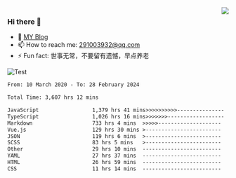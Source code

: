 <img align='right' src='https://github-readme-stats.vercel.app/api?username=niaogege&show_icons=true&theme=radical'/>

### Hi there 👋

- 🌱 [MY Blog](https://bythewayer.com/)
- 📫 How to reach me: 291003932@qq.com
- ⚡ Fun fact:  世事无常，不要留有遗憾，早点养老

![Test](https://github-readme-stats.vercel.app/api/top-langs/?username=niaogege&layout=compact)

<!--START_SECTION:waka-->

```txt
From: 10 March 2020 - To: 28 February 2024

Total Time: 3,607 hrs 12 mins

JavaScript                 1,379 hrs 41 mins>>>>>>>>>>---------------   38.25 %
TypeScript                 1,026 hrs 16 mins>>>>>>>------------------   28.45 %
Markdown                   733 hrs 4 mins  >>>>>--------------------   20.32 %
Vue.js                     129 hrs 30 mins >------------------------   03.59 %
JSON                       119 hrs 6 mins  >------------------------   03.30 %
SCSS                       83 hrs 5 mins   >------------------------   02.30 %
Other                      29 hrs 10 mins  -------------------------   00.81 %
YAML                       27 hrs 37 mins  -------------------------   00.77 %
HTML                       26 hrs 59 mins  -------------------------   00.75 %
CSS                        11 hrs 14 mins  -------------------------   00.31 %
```

<!--END_SECTION:waka-->
